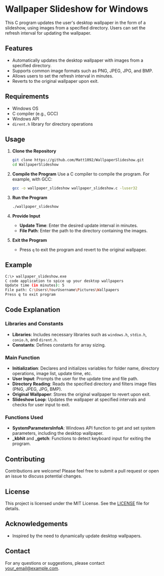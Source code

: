 # Wallpaper Slideshow for Windows

This C program updates the user's desktop wallpaper in the form of a slideshow, using images from a specified directory. Users can set the refresh interval for updating the wallpaper.

## Features

- Automatically updates the desktop wallpaper with images from a specified directory.
- Supports common image formats such as PNG, JPEG, JPG, and BMP.
- Allows users to set the refresh interval in minutes.
- Reverts to the original wallpaper upon exit.

## Requirements

- Windows OS
- C compiler (e.g., GCC)
- Windows API
- `dirent.h` library for directory operations

## Usage

1. **Clone the Repository**
    ```sh
    git clone https://github.com/Matt1092/WallpaperSlideshow.git
    cd WallpaperSlideshow
    ```

2. **Compile the Program**
    Use a C compiler to compile the program. For example, with GCC:
    ```sh
    gcc -o wallpaper_slideshow wallpaper_slideshow.c -luser32
    ```

3. **Run the Program**
    ```sh
    ./wallpaper_slideshow
    ```

4. **Provide Input**
    - **Update Time**: Enter the desired update interval in minutes.
    - **File Path**: Enter the path to the directory containing the images.

5. **Exit the Program**
    - Press `q` to exit the program and revert to the original wallpaper.

## Example

```sh
C:\> wallpaper_slideshow.exe
C code application to spice up your desktop wallpapers
Update time (in minutes): 5
File path: C:\Users\YourUsername\Pictures\Wallpapers
Press q to exit program
```

## Code Explanation

### Libraries and Constants

- **Libraries**: Includes necessary libraries such as `windows.h`, `stdio.h`, `conio.h`, and `dirent.h`.
- **Constants**: Defines constants for array sizing.

### Main Function

- **Initialization**: Declares and initializes variables for folder name, directory operations, image list, update time, etc.
- **User Input**: Prompts the user for the update time and file path.
- **Directory Reading**: Reads the specified directory and filters image files (PNG, JPEG, JPG, BMP).
- **Original Wallpaper**: Stores the original wallpaper to revert upon exit.
- **Slideshow Loop**: Updates the wallpaper at specified intervals and checks for user input to exit.

### Functions Used

- **SystemParametersInfoA**: Windows API function to get and set system parameters, including the desktop wallpaper.
- **_kbhit** and **_getch**: Functions to detect keyboard input for exiting the program.

## Contributing

Contributions are welcome! Please feel free to submit a pull request or open an issue to discuss potential changes.


## License

This project is licensed under the MIT License. See the [LICENSE](LICENSE) file for details.

## Acknowledgements

- Inspired by the need to dynamically update desktop wallpapers.

## Contact

For any questions or suggestions, please contact your_email@example.com.

